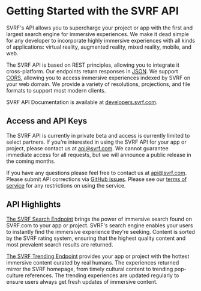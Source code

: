 # Getting Started with the SVRF API

SVRF's API allows you to supercharge your project or app with the first and largest search engine for immersive experiences. We make it dead simple for any developer to incorporate highly immersive experiences with all kinds of applications: virtual reality, augmented reality, mixed reality, mobile, and web.

The SVRF API is based on REST principles, allowing you to integrate it cross-platform. Our endpoints return responses in [JSON]. We support [CORS], allowing you to access immersive experiences indexed by SVRF on your web domain. We provide a variety of resolutions, projections, and file formats to support most modern clients.

SVRF API Documentation is available at [developers.svrf.com].

## Access and API Keys

The SVRF API is currently in private beta and access is currently limited to select partners. If you’re interested in using the SVRF API for your app or project, please contact us at api@svrf.com. We cannot guarantee immediate access for all requests, but we will announce a public release in the coming months.

If you have any questions please feel free to contact us at api@svrf.com. Please submit API corrections via [GitHub issues]. Please see our [terms of service] for any restrictions on using the service.

## API Highlights

[The SVRF Search Endpoint] brings the power of immersive search found on SVRF.com to your app or project. SVRF's search engine enables your users to instantly find the immersive experience they're seeking. Content is sorted by the SVRF rating system, ensuring that the highest quality content and most prevalent search results are returned.

[The SVRF Trending Endpoint] provides your app or project with the hottest immersive content curated by real humans. The experiences returned mirror the SVRF homepage, from timely cultural content to trending pop-culture references. The trending experiences are updated regularly to ensure users always get fresh updates of immersive content.

[CORS]: https://en.wikipedia.org/wiki/Cross-origin_resource_sharing
[developers.svrf.com]: https://developers.svrf.com
[GitHub Issues]: https://github.com/Svrf/svrf-api/issues
[JSON]: http://www.json.org/
[The SVRF Search Endpoint]: https://developers.svrf.com/#tag/Media/paths/~1vr~1search?q={q}/get
[The SVRF Trending Endpoint]: https://developers.svrf.com/#tag/Media/paths/~1vr~1trending/get
[terms of service]: https://www.svrf.com/terms
